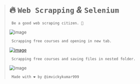 ># 🔥 `Web Scrapping` ***&*** `Selenium`
>
>      Be a good web scraping citizen. 👋
>
>![image](https://github.com/imvickykumar999/Selenium-Web-Scrape/assets/50515418/17b498fa-834f-4630-afcb-d2984e672dd1)
>
>      Scrapping free courses and opening in new tab.
>
>[![image](https://github.com/imvickykumar999/Selenium-Web-Scrape/assets/50515418/26c1ec81-1949-494f-9100-b996af4ec7c7)](https://www.youtube.com/watch?v=2WK9vK1fbjY)
>
>      Scrapping free courses and saving files in nested folder.
>
>![image](https://github.com/imvickykumar999/kal-ho-na-ho/assets/50515418/01777fa3-4259-43ec-8c21-80b3e26a610c)
>
>      Made with ❤️ by @imvickykumar999
